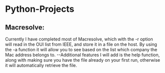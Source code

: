 Python-Projects
========
Macresolve:
----------
Currently I have completed most of Macresolve, which with the -r option will read in the OUI list from IEEE, and store it in a file on the host. By using the -a <Mac Address> function it will allow you to see based on the list which company the Mac address belongs to. 
--Additional features I will add is the help function, along with making sure you have the file already on your first run, otherwise it will automatically retrieve the file.
